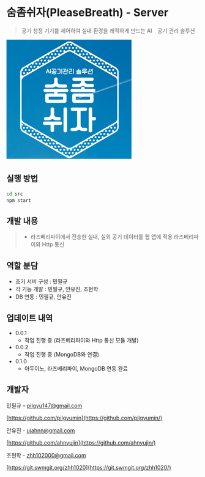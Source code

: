 # 숨좀쉬자(PleaseBreath) - Server
> 공기 청정 기기를 제어하여 실내 환경을 쾌적하게 만드는 AI　공기 관리 솔루션

![pb](./image/pb.png)

## 실행 방법
```sh
cd src
npm start
```

## 개발 내용
> - 라즈베리파이에서 전송한 실내, 실외 공기 데이터를 웹 앱에 적용 
  라즈베리파이와 Http 통신
  
## 역할 분담
* 초기 서버 구성 : 민필규
* 각 기능 개발 : 민필규, 안유진, 조현학
* DB 연동 : 민필규, 안유진

## 업데이트 내역

* 0.0.1
    * 작업 진행 중 (라즈베리파이와 Http 통신 모듈 개발)
* 0.0.2
    * 작업 진행 중 (MongoDB와 연결)
* 0.1.0
    * 아두이노, 라즈베리파이, MongoDB 연동 완료

## 개발자

민필규 – pilgyu147@gmail.com

[https://github.com/pilgyumin](https://github.com/pilgyumin/)

안유진 - ujahnn@gmail.com

[https://github.com/ahnyujin](https://github.com/ahnyujin/)

조현학 - zhh102000@gmail.com

[https://git.swmgit.org/zhh1020](https://git.swmgit.org/zhh1020/)    